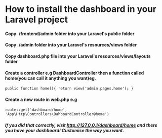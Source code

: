 # How to install the dashboard in your Laravel project

#### Copy ./frontend/admin folder into your Laravel's public folder

#### Copy ./admin folder into your Laravel's resources/views folder

#### Copy dashboard.php file into your Laravel's resources/views/layouts folder

#### Create a controller e.g DashboardController then a function called home(you can call it anything you want)eg.

`public function home(){ return view('admin.pages.home'); }`

#### Create a new route in web.php e.g

`route::get('dashboard/home', 'App\Http\Controllers\DahboardController@home')`

##### If you did that correctly, visit http://127.0.0.1/dashboard/home and there you have your dashboard! Customise the way you want.

